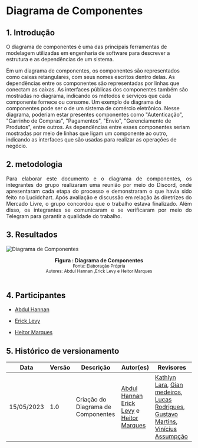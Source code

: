# Diagrama de Componentes

## 1. Introdução
<p align="justify">

</p>
O diagrama de componentes é uma das principais ferramentas de modelagem utilizadas em engenharia de software para descrever a estrutura e as dependências de um sistema.

Em um diagrama de componentes, os componentes são representados como caixas retangulares, com seus nomes escritos dentro delas. As dependências entre os componentes são representadas por linhas que conectam as caixas. As interfaces públicas dos componentes também são mostradas no diagrama, indicando os métodos e serviços que cada componente fornece ou consome.
Um exemplo de diagrama de componentes pode ser o de um sistema de comércio eletrônico. Nesse diagrama, poderiam estar presentes componentes como "Autenticação", "Carrinho de Compras", "Pagamentos", "Envio", "Gerenciamento de Produtos", entre outros. As dependências entre esses componentes seriam mostradas por meio de linhas que ligam um componente ao outro, indicando as interfaces que são usadas para realizar as operações de negócio.

## 2. metodologia

<p align="justify">
    Para elaborar este documento e o diagrama de componentes, os integrantes do grupo realizaram uma reunião por meio do Discord, onde apresentaram cada etapa do processo e demonstraram o que havia sido feito no Lucidchart. Após avaliação e discussão em relação às diretrizes do Mercado Livre, o grupo concordou que o trabalho estava finalizado. Além disso, os integrantes se comunicaram e se verificaram por meio do Telegram para garantir a qualidade do trabalho.
</p>

## 3. Resultados

![Diagrama de Componentes](../Assets/Componentes-pacotes-Implantacao/diagramadeComponentes.jpeg)

<figcaption align='center'>
    <b>Figura : Diagrama de Componentes</b>
    <br><small>Fonte: Elaboração Própria</small>
    <br><small>Autores: Abdul Hannan ,Erick Levy e Heitor Marques</small>
</figcaption>

<br>

## 4. Participantes

- [Abdul Hannan](https://github.com/hannanhunny01)

- [Erick Levy](https://github.com/Ericklevy)

- [Heitor Marques](https://github.com/heitormsb)



## 5. Histórico de versionamento

|Data | Versão | Descrição | Autor(es)|Revisores|
| -- | -- | -- | -- |--|
|15/05/2023|1.0|Criação do Diagrama de Componentes| [Abdul Hannan](https://github.com/hannanhunny01) <br>   [Erick Levy](https://github.com/Ericklevy) e [Heitor Marques](https://github.com/heitormsb)| [Kathlyn Lara](https://github.com/klmurussi), [Gian medeiros](https://github.com/GianMedeiros), [Lucas Rodrigues](https://github.com/nickby2), [Gustavo Martins](https://github.com/gustavomartins-github), [Vinícius Assumpção](https://github.com/viniman27) |